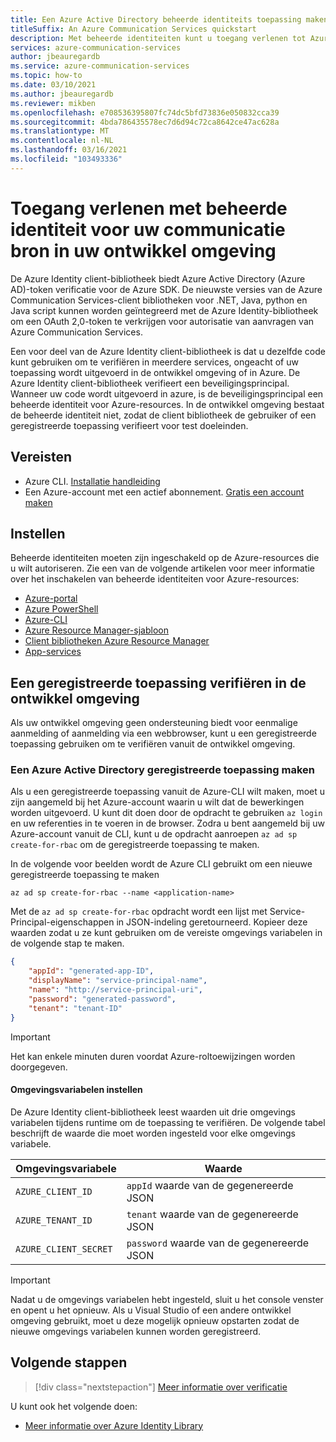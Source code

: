 ```yaml
---
title: Een Azure Active Directory beheerde identiteits toepassing maken vanuit Azure CLI
titleSuffix: An Azure Communication Services quickstart
description: Met beheerde identiteiten kunt u toegang verlenen tot Azure Communication Services vanuit toepassingen die worden uitgevoerd in azure Vm's, functie-apps en andere resources. Deze Quick start is gericht op het beheren van identiteiten met behulp van de Azure CLI.
services: azure-communication-services
author: jbeauregardb
ms.service: azure-communication-services
ms.topic: how-to
ms.date: 03/10/2021
ms.author: jbeauregardb
ms.reviewer: mikben
ms.openlocfilehash: e708536395807fc74dc5bfd73836e050832cca39
ms.sourcegitcommit: 4bda786435578ec7d6d94c72ca8642ce47ac628a
ms.translationtype: MT
ms.contentlocale: nl-NL
ms.lasthandoff: 03/16/2021
ms.locfileid: "103493336"
---
```

# <a name="authorize-access-with-managed-identity-to-your-communication-resource-in-your-development-environment"></a>Toegang verlenen met beheerde identiteit voor uw communicatie bron in uw ontwikkel omgeving

De Azure Identity client-bibliotheek biedt Azure Active Directory (Azure AD)-token verificatie voor de Azure SDK. De nieuwste versies van de Azure Communication Services-client bibliotheken voor .NET, Java, python en Java script kunnen worden geïntegreerd met de Azure Identity-bibliotheek om een OAuth 2,0-token te verkrijgen voor autorisatie van aanvragen van Azure Communication Services.

Een voor deel van de Azure Identity client-bibliotheek is dat u dezelfde code kunt gebruiken om te verifiëren in meerdere services, ongeacht of uw toepassing wordt uitgevoerd in de ontwikkel omgeving of in Azure. De Azure Identity client-bibliotheek verifieert een beveiligingsprincipal. Wanneer uw code wordt uitgevoerd in azure, is de beveiligingsprincipal een beheerde identiteit voor Azure-resources. In de ontwikkel omgeving bestaat de beheerde identiteit niet, zodat de client bibliotheek de gebruiker of een geregistreerde toepassing verifieert voor test doeleinden.

## <a name="prerequisites"></a>Vereisten

 - Azure CLI. [Installatie handleiding](https://docs.microsoft.com/cli/azure/install-azure-cli)
 - Een Azure-account met een actief abonnement. [Gratis een account maken](https://azure.microsoft.com/free)

## <a name="setting-up"></a>Instellen

Beheerde identiteiten moeten zijn ingeschakeld op de Azure-resources die u wilt autoriseren. Zie een van de volgende artikelen voor meer informatie over het inschakelen van beheerde identiteiten voor Azure-resources:

- [Azure-portal](../../active-directory/managed-identities-azure-resources/qs-configure-portal-windows-vm.md)
- [Azure PowerShell](../../active-directory/managed-identities-azure-resources/qs-configure-powershell-windows-vm.md)
- [Azure-CLI](../../active-directory/managed-identities-azure-resources/qs-configure-cli-windows-vm.md)
- [Azure Resource Manager-sjabloon](../../active-directory/managed-identities-azure-resources/qs-configure-template-windows-vm.md)
- [Client bibliotheken Azure Resource Manager](../../active-directory/managed-identities-azure-resources/qs-configure-sdk-windows-vm.md)
- [App-services](../../app-service/overview-managed-identity.md)

## <a name="authenticate-a-registered-application-in-the-development-environment"></a>Een geregistreerde toepassing verifiëren in de ontwikkel omgeving

Als uw ontwikkel omgeving geen ondersteuning biedt voor eenmalige aanmelding of aanmelding via een webbrowser, kunt u een geregistreerde toepassing gebruiken om te verifiëren vanuit de ontwikkel omgeving.

### <a name="creating-an-azure-active-directory-registered-application"></a>Een Azure Active Directory geregistreerde toepassing maken

Als u een geregistreerde toepassing vanuit de Azure-CLI wilt maken, moet u zijn aangemeld bij het Azure-account waarin u wilt dat de bewerkingen worden uitgevoerd. U kunt dit doen door de opdracht te gebruiken `az login` en uw referenties in te voeren in de browser. Zodra u bent aangemeld bij uw Azure-account vanuit de CLI, kunt u de opdracht aanroepen `az ad sp create-for-rbac` om de geregistreerde toepassing te maken.

In de volgende voor beelden wordt de Azure CLI gebruikt om een nieuwe geregistreerde toepassing te maken

```azurecli
az ad sp create-for-rbac --name <application-name> 
```

Met de `az ad sp create-for-rbac` opdracht wordt een lijst met Service-Principal-eigenschappen in JSON-indeling geretourneerd. Kopieer deze waarden zodat u ze kunt gebruiken om de vereiste omgevings variabelen in de volgende stap te maken.

```json
{
    "appId": "generated-app-ID",
    "displayName": "service-principal-name",
    "name": "http://service-principal-uri",
    "password": "generated-password",
    "tenant": "tenant-ID"
}
```
> [!IMPORTANT]
> Het kan enkele minuten duren voordat Azure-roltoewijzingen worden doorgegeven.

#### <a name="set-environment-variables"></a>Omgevingsvariabelen instellen

De Azure Identity client-bibliotheek leest waarden uit drie omgevings variabelen tijdens runtime om de toepassing te verifiëren. De volgende tabel beschrijft de waarde die moet worden ingesteld voor elke omgevings variabele.

|Omgevingsvariabele|Waarde
|-|-
|`AZURE_CLIENT_ID`|`appId` waarde van de gegenereerde JSON 
|`AZURE_TENANT_ID`|`tenant` waarde van de gegenereerde JSON
|`AZURE_CLIENT_SECRET`|`password` waarde van de gegenereerde JSON

> [!IMPORTANT]
> Nadat u de omgevings variabelen hebt ingesteld, sluit u het console venster en opent u het opnieuw. Als u Visual Studio of een andere ontwikkel omgeving gebruikt, moet u deze mogelijk opnieuw opstarten zodat de nieuwe omgevings variabelen kunnen worden geregistreerd.


## <a name="next-steps"></a>Volgende stappen

> [!div class="nextstepaction"]
> [Meer informatie over verificatie](../concepts/authentication.md)

U kunt ook het volgende doen:

- [Meer informatie over Azure Identity Library](/dotnet/api/overview/azure/identity-readme)
